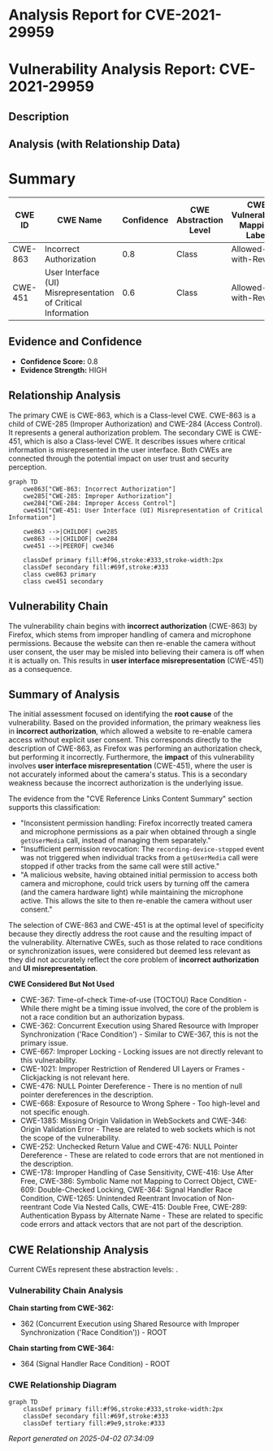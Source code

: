 # Analysis Report for CVE-2021-29959

# Vulnerability Analysis Report: CVE-2021-29959

## Description



## Analysis (with Relationship Data)

# Summary
| CWE ID | CWE Name | Confidence | CWE Abstraction Level | CWE Vulnerability Mapping Label | CWE-Vulnerability Mapping Notes |
|---|---|---|---|---|---|
| CWE-863 | Incorrect Authorization | 0.8 | Class | Allowed-with-Review | Primary CWE |
| CWE-451 | User Interface (UI) Misrepresentation of Critical Information | 0.6 | Class | Allowed-with-Review | Secondary CWE |

## Evidence and Confidence

*   **Confidence Score:** 0.8
*   **Evidence Strength:** HIGH

## Relationship Analysis
The primary CWE is CWE-863, which is a Class-level CWE. CWE-863 is a child of CWE-285 (Improper Authorization) and CWE-284 (Access Control). It represents a general authorization problem. The secondary CWE is CWE-451, which is also a Class-level CWE. It describes issues where critical information is misrepresented in the user interface. Both CWEs are connected through the potential impact on user trust and security perception.

```mermaid
graph TD
    cwe863["CWE-863: Incorrect Authorization"]
    cwe285["CWE-285: Improper Authorization"]
    cwe284["CWE-284: Improper Access Control"]
    cwe451["CWE-451: User Interface (UI) Misrepresentation of Critical Information"]

    cwe863 -->|CHILDOF| cwe285
    cwe863 -->|CHILDOF| cwe284
    cwe451 -->|PEEROF| cwe346

    classDef primary fill:#f96,stroke:#333,stroke-width:2px
    classDef secondary fill:#69f,stroke:#333
    class cwe863 primary
    class cwe451 secondary
```

## Vulnerability Chain
The vulnerability chain begins with **incorrect authorization** (CWE-863) by Firefox, which stems from improper handling of camera and microphone permissions. Because the website can then re-enable the camera without user consent, the user may be misled into believing their camera is off when it is actually on. This results in **user interface misrepresentation** (CWE-451) as a consequence.

## Summary of Analysis
The initial assessment focused on identifying the **root cause** of the vulnerability. Based on the provided information, the primary weakness lies in **incorrect authorization**, which allowed a website to re-enable camera access without explicit user consent. This corresponds directly to the description of CWE-863, as Firefox was performing an authorization check, but performing it incorrectly. Furthermore, the **impact** of this vulnerability involves **user interface misrepresentation** (CWE-451), where the user is not accurately informed about the camera's status. This is a secondary weakness because the incorrect authorization is the underlying issue.

The evidence from the "CVE Reference Links Content Summary" section supports this classification:

*   "Inconsistent permission handling: Firefox incorrectly treated camera and microphone permissions as a pair when obtained through a single `getUserMedia` call, instead of managing them separately."
*   "Insufficient permission revocation: The `recording-device-stopped` event was not triggered when individual tracks from a `getUserMedia` call were stopped if other tracks from the same call were still active."
*   "A malicious website, having obtained initial permission to access both camera and microphone, could trick users by turning off the camera (and the camera hardware light) while maintaining the microphone active. This allows the site to then re-enable the camera without user consent."

The selection of CWE-863 and CWE-451 is at the optimal level of specificity because they directly address the root cause and the resulting impact of the vulnerability. Alternative CWEs, such as those related to race conditions or synchronization issues, were considered but deemed less relevant as they did not accurately reflect the core problem of **incorrect authorization** and **UI misrepresentation**.

**CWE Considered But Not Used**
*   CWE-367: Time-of-check Time-of-use (TOCTOU) Race Condition - While there might be a timing issue involved, the core of the problem is not a race condition but an authorization bypass.
*   CWE-362: Concurrent Execution using Shared Resource with Improper Synchronization ('Race Condition') - Similar to CWE-367, this is not the primary issue.
*   CWE-667: Improper Locking - Locking issues are not directly relevant to this vulnerability.
*   CWE-1021: Improper Restriction of Rendered UI Layers or Frames - Clickjacking is not relevant here.
*   CWE-476: NULL Pointer Dereference - There is no mention of null pointer dereferences in the description.
*   CWE-668: Exposure of Resource to Wrong Sphere - Too high-level and not specific enough.
*   CWE-1385: Missing Origin Validation in WebSockets and CWE-346: Origin Validation Error - These are related to web sockets which is not the scope of the vulnerability.
*   CWE-252: Unchecked Return Value and CWE-476: NULL Pointer Dereference - These are related to code errors that are not mentioned in the description.
*   CWE-178: Improper Handling of Case Sensitivity, CWE-416: Use After Free, CWE-386: Symbolic Name not Mapping to Correct Object, CWE-609: Double-Checked Locking, CWE-364: Signal Handler Race Condition, CWE-1265: Unintended Reentrant Invocation of Non-reentrant Code Via Nested Calls, CWE-415: Double Free, CWE-289: Authentication Bypass by Alternate Name - These are related to specific code errors and attack vectors that are not part of the description.


## CWE Relationship Analysis

Current CWEs represent these abstraction levels: .


### Vulnerability Chain Analysis

**Chain starting from CWE-362:**
- 362 (Concurrent Execution using Shared Resource with Improper Synchronization ('Race Condition')) - ROOT


**Chain starting from CWE-364:**
- 364 (Signal Handler Race Condition) - ROOT



### CWE Relationship Diagram

```mermaid
graph TD
    classDef primary fill:#f96,stroke:#333,stroke-width:2px
    classDef secondary fill:#69f,stroke:#333
    classDef tertiary fill:#9e9,stroke:#333
```



*Report generated on 2025-04-02 07:34:09*
